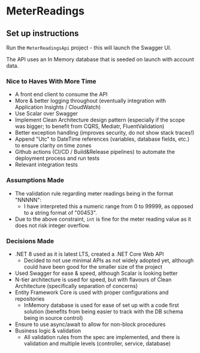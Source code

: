 # MeterReadings

## Set up instructions

Run the `MeterReadingsApi` project - this will launch the Swagger UI.

The API uses an In Memory database that is seeded on launch with account data. 

### Nice to Haves With More Time

- A front end client to consume the API
- More & better logging throughout (eventually integration with Application Insights / CloudWatch)
- Use Scalar over Swagger
- Implement Clean Architecture design pattern (especially if the scope was bigger; to benefit from CQRS, Mediatr, FluentValidation)
- Better exception handling (improves security, do not show stack traces!)
- Append "Utc" to DateTime references (variables, database fields, etc.) to ensure clarity on time zones
- Github actions (CI/CD / Build&Release pipelines) to automate the deployment process and run tests
- Relevant integration tests

### Assumptions Made

- The validation rule regarding meter readings being in the format "NNNNN":
  - I have interpreted this a numeric range from 0 to 99999, as opposed to a string format of "00453".
- Due to the above constraint, `int` is fine for the meter reading value as it does not risk integer overflow.

### Decisions Made

- .NET 8 used as it is latest LTS, created a .NET Core Web API
  - Decided to not use minimal APIs as not widely adopted yet, although could have been good for the smaller size of the project
- Used Swagger for ease & speed, although Scalar is looking better
- N-tier architecture is used for speed, but with flavours of Clean Architecture (specifically separation of concerns)
- Entity Framework Core is used with proper configurations and repositories
  - InMemory database is used for ease of set up with a code first solution (benefits from being easier to track with the DB schema being in source control)
- Ensure to use async/await to allow for non-block procedures
- Business logic & validation
  - All validation rules from the spec are implemented, and there is validation and multiple levels (controller, service, database) 
